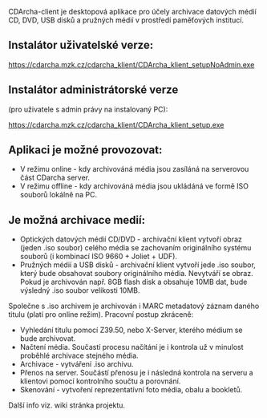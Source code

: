 CDArcha-client je desktopová aplikace pro účely archivace datových médií CD, DVD, USB disků a pružných médií v prostředí paměťových institucí.

## Instalátor uživatelské verze:

https://cdarcha.mzk.cz/cdarcha_klient/CDArcha_klient_setupNoAdmin.exe


## Instalátor administrátorské verze
(pro uživatele s admin právy na instalovaný PC):

https://cdarcha.mzk.cz/cdarcha_klient/CDArcha_klient_setup.exe


## Aplikaci je možné provozovat:
* V režimu online - kdy archivováná média jsou zasíláná na serverovou část CDarcha server.
* V režimu offline - kdy archivováná média jsou ukládáná ve formě ISO souborů lokálně na PC.

## Je možná archivace medií:
* Optických datových médií CD/DVD - archivační klient vytvoří obraz (jeden .iso soubor) celého média se zachovaním originálního systému souborů (i kombinací ISO 9660 + Joliet + UDF).
* Pružných médií a USB disků - archivační klient vytvoří jede .iso soubor, který bude obsahovat soubory originálního média. Nevytváří se obraz. Pokud je archivován např. 8GB flash disk a obsahuje 10MB dat, bude výsledný .iso soubor velikosti 10MB.

Společne s .iso archivem je archivován i MARC metadatový záznam daného titulu (platí pro online režim). Pracovní postup zkráceně:
* Vyhledání titulu pomocí Z39.50, nebo X-Server, kterého médium se bude archivovat.
* Načtení média. Součastí procesu načítání je i kontrola už v minulost proběhlé archivace stejného média.
* Archivace - vytváření .iso archivu.
* Přenos na server. Součástí přenosu je i následná kontrola na serveru a klientovi pomocí kontrolního součtu a porovnání.
* Skenování - vytvoření reprezentatívní foto média, obalu a bookletů.

Další info viz. wiki stránka projektu.
